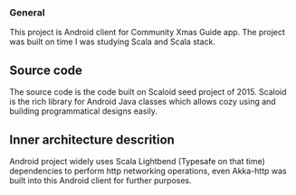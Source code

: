 
### General

This project is Android client for Community Xmas Guide app. The project was built on time I was studying Scala and Scala stack.

## Source code

The source code is the code built on Scaloid seed project of 2015. Scaloid is the rich library for Android Java classes which allows cozy using and building programmatical designs easily.

## Inner architecture descrition

Android project widely uses Scala Lightbend (Typesafe on that time) dependencies to perform http networking operations, even Akka-http was built into this Android client for further purposes.